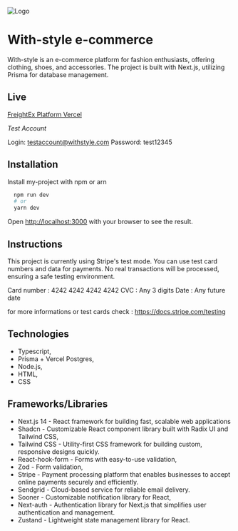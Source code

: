 ![Logo](https://i.ibb.co/G9ffXns/Logo.png)

# With-style e-commerce

With-style is an e-commerce platform for fashion enthusiasts, offering clothing, shoes, and accessories. The project is built with Next.js, utilizing Prisma for database management.

## Live

[FreightEx Platform Vercel](https://with-style.vercel.app)

_Test Account_

Login: testaccount@withstyle.com
Password: test12345

## Installation

Install my-project with npm or arn

```bash
  npm run dev
  # or
  yarn dev
```

Open [http://localhost:3000](http://localhost:3000) with your browser to see the result.

## Instructions

This project is currently using Stripe's test mode. You can use test card numbers and data for payments. No real transactions will be processed, ensuring a safe testing environment.

Card number : 4242 4242 4242 4242
CVC : Any 3 digits
Date : Any future date

for more informations or test cards check : https://docs.stripe.com/testing

## Technologies

- Typescript,
- Prisma + Vercel Postgres,
- Node.js,
- HTML,
- CSS

## Frameworks/Libraries

- Next.js 14 - React framework for building fast, scalable web applications
- Shadcn - Customizable React component library built with Radix UI and Tailwind CSS,
- Tailwind CSS - Utility-first CSS framework for building custom, responsive designs quickly.
- React-hook-form - Forms with easy-to-use validation,
- Zod - Form validation,
- Stripe - Payment processing platform that enables businesses to accept online payments securely and efficiently.
- Sendgrid - Cloud-based service for reliable email delivery.
- Sooner - Customizable notification library for React,
- Next-auth - Authentication library for Next.js that simplifies user authentication and management.
- Zustand - Lightweight state management library for React.
